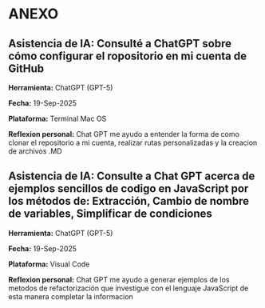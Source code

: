 # ANEXO
## Asistencia de IA: Consulté a ChatGPT sobre cómo configurar el ropositorio en mi cuenta de GitHub

**Herramienta:** ChatGPT (GPT-5)

**Fecha:** 19-Sep-2025

**Plataforma:** Terminal Mac OS

**Reflexion personal:** Chat GPT me ayudo a entender la forma de como clonar el repositorio a mi cuenta, realizar rutas personalizadas y la creacion de archivos .MD

## Asistencia de IA: Consulte a Chat GPT acerca de ejemplos sencillos de codigo en JavaScript por los métodos de: **Extracción**, **Cambio de nombre de variables**, **Simplificar de condiciones**

**Herramienta:** ChatGPT (GPT-5)  

**Fecha:** 19-Sep-2025

**Plataforma:** Visual Code

**Reflexion personal:** Chat GPT me ayudo a generar ejemplos de los metodos de refactorización que investigue con el lenguaje JavaScript de esta manera completar la informacion



